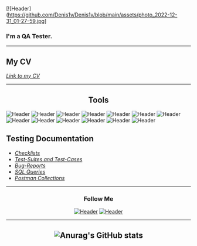 [![Header](https://github.com/Denis1v/Denis1v/blob/main/assets/photo_2022-12-31_01-27-59.jpg]

### I'm a QA Tester.
____
## My CV 
_[Link to my CV](https://drive.google.com/file/d/1ojH2ZLODLUUMH4pE3ZGoXk9BgwT92Ap3/view?usp=share_link)_
___
## <div style="text-align: center;">Tools</div>
![Header](https://img.shields.io/badge/Jira-090909?style=for-the-badge&logo=jira&logoColor=136be1) 
![Header](https://img.shields.io/badge/Postman-090909?style=for-the-badge&logo=postman&logoColor=f76935) 
![Header](https://img.shields.io/badge/Swagger-090909?style=for-the-badge&logo=swagger&logoColor=7ede2b) 
![Header](https://img.shields.io/badge/Github-090909?style=for-the-badge&logo=github&logoColor=8cc4d7)
![Header](https://img.shields.io/badge/AzureDevops-090909?style=for-the-badge&logo=azuredevops&logoColor=0074d0)
![Header](https://img.shields.io/badge/MySQL-090909?style=for-the-badge&logo=mysql&logoColor=f76935)
![Header](https://img.shields.io/badge/PhPMyAdmin-090909?style=for-the-badge&logo=PhPMyAdmin&logoColor=4aa73c)
![Header](https://img.shields.io/badge/DevTools-090909?style=for-the-badge&logo=googlechrome&logoColor=2ba14b)
![Header](https://img.shields.io/badge/AndroidStudio-090909?style=for-the-badge&logo=androidstudio&logoColor=3ad07d)
![Header](https://img.shields.io/badge/TestRail-090909?style=for-the-badge&logo=TestRail&logoColor=71b556)
![Header](https://img.shields.io/badge/Fiddler-090909?style=for-the-badge&logo=Fiddler&logoColor=8cc4d7)
![Header](https://img.shields.io/badge/CharlesProxy-090909?style=for-the-badge&logo=charlesproxy&logoColor=8cc4d7)
![Header](https://img.shields.io/badge/VSCode-090909?style=for-the-badge&logo=VisualStudioCode&logoColor=0074d0)


## Testing Documentation

- _[Checklists](https://github.com/Denis1v/Checklists.git)_
- _[Test-Suites and Test-Cases](https://github.com/Denis1v/Test-Suites-and-Test-Cases.git)_
- _[Bug-Reports](https://github.com/Denis1v/Bug-Reports.git)_
- _[SQL Queries](https://github.com/Denis1v/SQL-Queries.git)_
- _[Postman Collections](https://github.com/Denis1v/Postman-Collections.git)_
___
### <div style="text-align: center;">Follow Me</div>

[<div style="text-align: center;">![Header](https://img.shields.io/badge/Telegram-090909?style=for-the-badge&logo=telegram&logoColor=31a5db)](https://t.me/Denis_QA1)
[![Header](https://img.shields.io/badge/Linkedin-090909?style=for-the-badge&logo=linkedin&logoColor=0073b1)](https://www.linkedin.com/in/denis-solovov-99b696252/)
</div>

___

## <div style="text-align: center;">![Anurag's GitHub stats](https://github-readme-stats.vercel.app/api?username=Denis1v&show_icons=true&theme=radical)</div>
